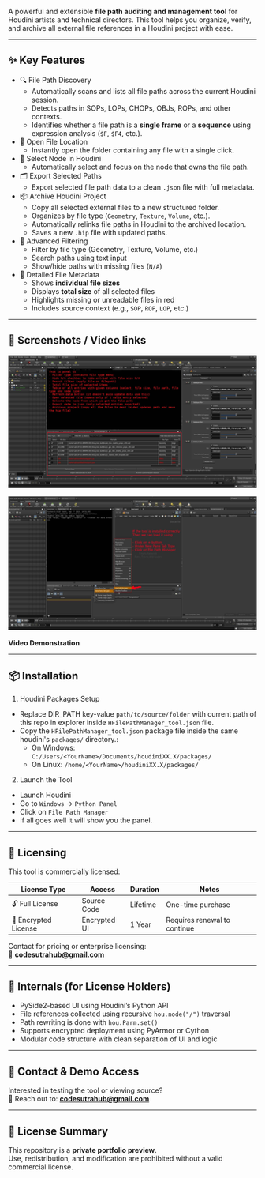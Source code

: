 A powerful and extensible **file path auditing and management tool** for Houdini artists and technical directors. 
This tool helps you organize, verify, and archive all external file references in a Houdini project with ease.

---

## ✨ Key Features

- 🔍 File Path Discovery
  - Automatically scans and lists all file paths across the current Houdini session.
  - Detects paths in SOPs, LOPs, CHOPs, OBJs, ROPs, and other contexts.
  - Identifies whether a file path is a **single frame** or a **sequence** using expression analysis (`$F`, `$F4`, etc.).
- 📂 Open File Location
  - Instantly open the folder containing any file with a single click.
- 🧭 Select Node in Houdini
  - Automatically select and focus on the node that owns the file path.
- 🗂 Export Selected Paths
  - Export selected file path data to a clean `.json` file with full metadata.
- 📦 Archive Houdini Project
  - Copy all selected external files to a new structured folder.
  - Organizes by file type (`Geometry`, `Texture`, `Volume`, etc.).
  - Automatically relinks file paths in Houdini to the archived location.
  - Saves a new `.hip` file with updated paths.
- 🔎 Advanced Filtering
  - Filter by file type (Geometry, Texture, Volume, etc.)
  - Search paths using text input
  - Show/hide paths with missing files (`N/A`)
- 💾 Detailed File Metadata
  - Shows **individual file sizes**
  - Displays **total size** of all selected files
  - Highlights missing or unreadable files in red
  - Includes source context (e.g., `SOP`, `ROP`, `LOP`, etc.)

---

## 📸 Screenshots / Video links

![alt text](resources/hfile_path_manager_01.jpg)

![alt text](resources/hfile_path_manager_02.jpg)

**Video Demonstration**

---

## 📦 Installation

1. Houdini Packages Setup
  - Replace DIR_PATH key-value `path/to/source/folder` with current path of this repo in explorer inside `HFilePathManager_tool.json` file.
  - Copy the `HFilePathManager_tool.json` package file inside the same houdini's `packages/` directory.:
    - On Windows:  
     `C:/Users/<YourName>/Documents/houdiniXX.X/packages/`
    - On Linux:
     `/home/<YourName>/houdiniXX.X/packages/`
2. Launch the Tool
  - Launch Houdini
  - Go to `Windows` → `Python Panel`
  - Click on `File Path Manager`
  - If all goes well it will show you the panel.

---

## 🔐 Licensing

This tool is commercially licensed:

| License Type         | Access        | Duration | Notes                         |
|----------------------|---------------|----------|-------------------------------|
| 🔓 Full License      | Source Code   | Lifetime | One-time purchase             |
| 🔐 Encrypted License | Encrypted UI  | 1 Year   | Requires renewal to continue  |

Contact for pricing or enterprise licensing:  
📧 **codesutrahub@gmail.com**

---

## 🧠 Internals (for License Holders)

- PySide2-based UI using Houdini’s Python API
- File references collected using recursive `hou.node("/")` traversal
- Path rewriting is done with `hou.Parm.set()`
- Supports encrypted deployment using PyArmor or Cython
- Modular code structure with clean separation of UI and logic

---

## 🙋 Contact & Demo Access

Interested in testing the tool or viewing source?  
📧 Reach out to: **codesutrahub@gmail.com**

---

## 🧾 License Summary

This repository is a **private portfolio preview**.  
Use, redistribution, and modification are prohibited without a valid commercial license.
